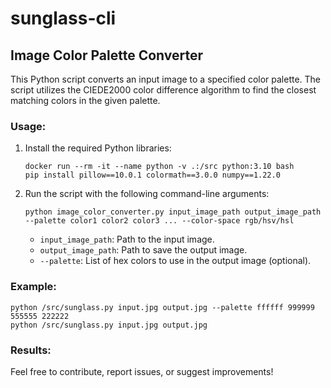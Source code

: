 # sunglass-cli

## Image Color Palette Converter

This Python script converts an input image to a specified color palette. The script utilizes the CIEDE2000 color difference algorithm to find the closest matching colors in the given palette.

### Usage:
1. Install the required Python libraries:
   ```
   docker run --rm -it --name python -v .:/src python:3.10 bash
   pip install pillow==10.0.1 colormath==3.0.0 numpy==1.22.0
   ```

2. Run the script with the following command-line arguments:
   ```
   python image_color_converter.py input_image_path output_image_path --palette color1 color2 color3 ... --color-space rgb/hsv/hsl
   ```
   - `input_image_path`: Path to the input image.
   - `output_image_path`: Path to save the output image.
   - `--palette`: List of hex colors to use in the output image (optional).

### Example:
```
python /src/sunglass.py input.jpg output.jpg --palette ffffff 999999 555555 222222
python /src/sunglass.py input.jpg output.jpg
```

### Results:



Feel free to contribute, report issues, or suggest improvements!